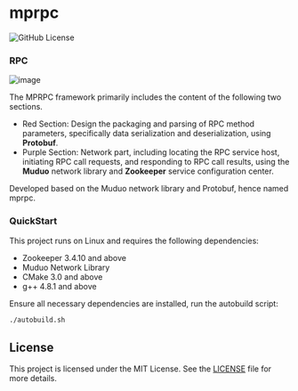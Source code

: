 # mprpc
![GitHub License](https://img.shields.io/github/license/xykCs/mprpc?color=%23FFD700)

### RPC
![image](https://github.com/user-attachments/assets/26516743-01ab-488c-8ed2-51fc3492f547)

The MPRPC framework primarily includes the content of the following two sections.
- Red Section: Design the packaging and parsing of RPC method parameters, specifically data serialization and deserialization, using **Protobuf**.
- Purple Section: Network part, including locating the RPC service host, initiating RPC call requests, and responding to RPC call results, using the **Muduo** network library and **Zookeeper** service configuration center.

Developed based on the Muduo network library and Protobuf, hence named mprpc.

### QuickStart
This project runs on Linux and requires the following dependencies:
- Zookeeper 3.4.10 and above
- Muduo Network Library
- CMake 3.0 and above
- g++ 4.8.1 and above

Ensure all necessary dependencies are installed, run the autobuild script:
```sh
./autobuild.sh
```

## License
This project is licensed under the MIT License. See the [LICENSE](./LICENSE) file for more details.
